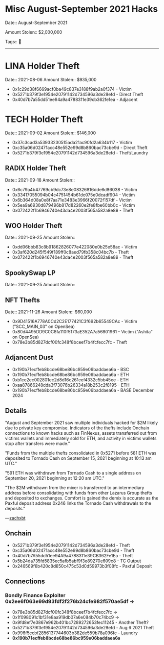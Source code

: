 # Misc August-September 2021 Hacks

Date:: August-September 2021

Amount Stolen:: $2,000,000

Tags:: 🔑

---

# LINA Holder Theft

Date:: 2021-08-06
Amount Stolen:: $935,000

- 0x1c29d38f6669acf0ba49c837e3188f9ab2a0f374 - Victim
- 0x5271b379f3e1954e20791142d734596a3de28efd - Direct Theft
- 0x40d7b7a55dd51ee94a9a4788311e39cb362fe1ea - Adjacent


# TECH Holder Theft

Date:: 2021-09-02
Amount Stolen:: $146,000

- 0x37c3cad3a53933230515ada21ac90fd2a634b117 - Victim
- 0xc35a06d02471acc48e552e99d8b860bac73cbe9d - Direct Theft
- 0x5271b379f3e1954e20791142d734596a3de28efd - Theft/Laundry



## RADIX Holder Theft

Date:: 2021-09-18
Amount Stolen:: 

- 0x6c79a4b47769cb9dc73e8e08326816dde6d86038 - Victim
- 0x33417055094b04c4751454b61dc075e0dcadf904 - Victim
- 0x6b364d08a0e8f7aa71e3483e3966f20072f157df - Victim
- 0x5ea9a6930d879496b817d82260e2fe8fbe60bb0c - Victim
- 0x072422f1b6946740e43da4e2003f565a582a8e89 - Theft


## WOO Holder Theft

Date:: 2021-09-25
Amount Stolen:: 

- 0xdd06bbb83c8b91862826077e422080e0b25e58ac - Victim
- 0x3af620d245f549f189ff0c8aed79fb358c04bc7b - Theft
- 0x072422f1b6946740e43da4e2003f565a582a8e89 - Theft



## SpookySwap LP

Date:: 2021-09-25
Amount Stolen:: 


## NFT Thefts

Date:: 2021-11-26
Amount Stolen:: $60,000

- 0x9D41516A778A0Cd2C2E177421C3f692b65549CAc - Victim ("SCC_MAIN_03" on OpenSea)
- 0x80d4495DD9C0C8fa110f5173aE352A7a56801961 - Victim ("Ashita" on OpenSea)
- 0x78e3b85d827dcf00fc348f8bceef7b4fcfecc7fc - Theft




## Adjancent Dust

- 0x190b71ecffeb8bcde68be86bc959e06baddaea6a - BSC
- 0x190b71ecffeb8bcde68be86bc959e06baddaea6a - ETH
- 0xb1ce2ec002801ec2d8d16c261eef4332c5bb45ee - ETH
- 0xaa87866248dda3f73076b26334a18b253c2f8195 - ETH
- 0x190b71ecffeb8bcde68be86bc959e06baddaea6a - BASE December 2024



## Details

"August and September 2021 saw multiple individuals hacked for $2M likely due to private key compromise. Indicators of the thefts include Onchain connections to known hacks such as FinNexus, assets transferred out from victims wallets and immediately sold for ETH, and activity in victims wallets stop after transfers were made."

"Funds from the multiple thefts consolidated in 0x5271 before 581 ETH was deposited to Tornado Cash on September 15, 2021 beginning at 10:13 am UTC."

"591 ETH was withdrawn from Tornado Cash to a single address on September 20, 2021 beginning at 12:20 am UTC."

"The $2M withdrawn from the mixer is transferred to an intermediary address before consolidating with funds from other Lazarus Group thefts and deposited to exchanges. Comfort is gained the demix is accurate as the Paxful deposit address 0x246 links the Tornado Cash withdrawals to the deposits."

—[zachxbt](https://zachxbt.mirror.xyz/B0-UJtxN41cJhpPtKv0v2LZ8u-0PwZ4ecMPEdX4l8vE)


## Onchain

- 0x5271b379f3e1954e20791142d734596a3de28efd - Theft
- 0xc35a06d02471acc48e552e99d8b860bac73cbe9d - Theft
- 0x40d7b7A55dd51ee94A9a4788311e39CB362Fe1Ea - Theft
- 0x5b24da735fd5835ec5afb5abf9f3e89270e609c8 - TC Output
- 0x246569f8b420c8d850c475c53d0d59973b3f08fc - Paxful Deposit


## Connections

### Bondly Finance Exploiter 0x2ee6f063e99d93fdf2f276b24cfe982f570ae5df ->

- 0x78e3b85d827dcf00fc348f8bceef7b4fcfecc7fc ->
- 0x1f098091c1bf31e8aa919db07a6e084b70c74bc9 ->
- 0x9fd8ef7e3867e962b401bc7289272653fec11245 - Another Theft?
- 0x5271b379f3e1954e20791142d734596a3de28efd - Aug 6 2021 Theft
- 0x996f5ccbf2856137744603b382de559b78a096fc - Laundry
- **0x190b71ecffeb8bcde68be86bc959e06baddaea6a**


